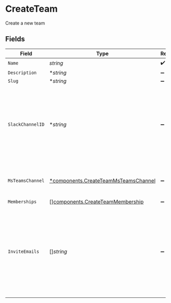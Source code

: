 # CreateTeam

Create a new team


## Fields

| Field                                                                                                                                                                                               | Type                                                                                                                                                                                                | Required                                                                                                                                                                                            | Description                                                                                                                                                                                         |
| --------------------------------------------------------------------------------------------------------------------------------------------------------------------------------------------------- | --------------------------------------------------------------------------------------------------------------------------------------------------------------------------------------------------- | --------------------------------------------------------------------------------------------------------------------------------------------------------------------------------------------------- | --------------------------------------------------------------------------------------------------------------------------------------------------------------------------------------------------- |
| `Name`                                                                                                                                                                                              | *string*                                                                                                                                                                                            | :heavy_check_mark:                                                                                                                                                                                  | N/A                                                                                                                                                                                                 |
| `Description`                                                                                                                                                                                       | **string*                                                                                                                                                                                           | :heavy_minus_sign:                                                                                                                                                                                  | N/A                                                                                                                                                                                                 |
| `Slug`                                                                                                                                                                                              | **string*                                                                                                                                                                                           | :heavy_minus_sign:                                                                                                                                                                                  | N/A                                                                                                                                                                                                 |
| `SlackChannelID`                                                                                                                                                                                    | **string*                                                                                                                                                                                           | :heavy_minus_sign:                                                                                                                                                                                  | The Slack channel ID associated with this team. This may be the reference in FireHydrant's system (i.e. UUID) or the ID value from Slack (e.g. C1234567890).<br/>                                   |
| `MsTeamsChannel`                                                                                                                                                                                    | [*components.CreateTeamMsTeamsChannel](../../models/components/createteammsteamschannel.md)                                                                                                         | :heavy_minus_sign:                                                                                                                                                                                  | MS Teams channel identity for channel associated with this team                                                                                                                                     |
| `Memberships`                                                                                                                                                                                       | [][components.CreateTeamMembership](../../models/components/createteammembership.md)                                                                                                                | :heavy_minus_sign:                                                                                                                                                                                  | N/A                                                                                                                                                                                                 |
| `InviteEmails`                                                                                                                                                                                      | []*string*                                                                                                                                                                                          | :heavy_minus_sign:                                                                                                                                                                                  | A list of email addresses to invite to join the organization and automatically add to this team. If an email already has a pending invitation, the team will be added to their existing invitation. |